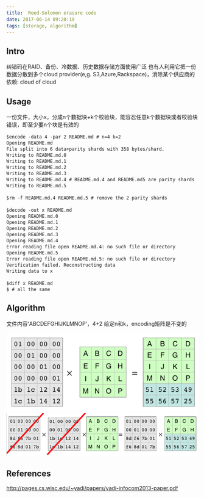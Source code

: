 ```yaml
---
title:  Reed-Solomon erasure code
date: 2017-06-14 09:20:19
tags: [storage, algorithm]
---
```


## Intro

纠错码在RAID、备份、冷数据、历史数据存储方面使用广泛
也有人利用它把一份数据分散到多个cloud provider(e,g. S3,Azure,Rackspace)，消除某个供应商的依赖: cloud of cloud

## Usage

一份文件，大小x，分成n个数据块+k个校验块，能容忍任意k个数据块或者校验块错误，即至少要n个块是有效的
```
$encode -data 4 -par 2 README.md # n=4 k=2
Opening README.md
File split into 6 data+parity shards with 358 bytes/shard.
Writing to README.md.0
Writing to README.md.1
Writing to README.md.2
Writing to README.md.3
Writing to README.md.4 # README.md.4 and README.md5 are parity shards
Writing to README.md.5

$rm -f README.md.4 README.md.5 # remove the 2 parity shards

$decode -out x README.md
Opening README.md.0
Opening README.md.1
Opening README.md.2
Opening README.md.3
Opening README.md.4
Error reading file open README.md.4: no such file or directory
Opening README.md.5
Error reading file open README.md.5: no such file or directory
Verification failed. Reconstructing data
Writing data to x

$diff x README.md
$ # all the same
```

## Algorithm

文件内容‘ABCDEFGHIJKLMNOP’，4+2
给定n和k，encoding矩阵是不变的

![coding 4=>4+2](https://github.com/funkygao/blogassets/blob/master/img/ec.png?raw=true)
![deocde after lost 2 shards](https://github.com/funkygao/blogassets/blob/master/img/ec1.png?raw=true)

## References

http://pages.cs.wisc.edu/~yadi/papers/yadi-infocom2013-paper.pdf
